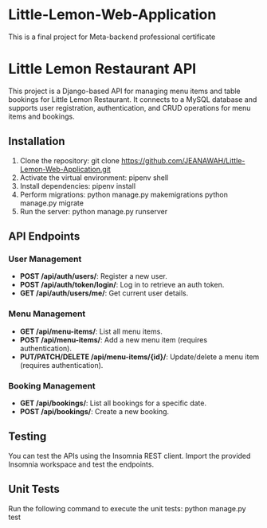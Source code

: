 # Little-Lemon-Web-Application
This is a final project for Meta-backend professional certificate

# Little Lemon Restaurant API

This project is a Django-based API for managing menu items and table bookings for Little Lemon Restaurant. It connects to a MySQL database and supports user registration, authentication, and CRUD operations for menu items and bookings.

## Installation
1. Clone the repository:
   git clone https://github.com/JEANAWAH/Little-Lemon-Web-Application.git
2. Activate the virtual environment:
   pipenv shell
3. Install dependencies:
   pipenv install
4. Perform migrations:
   python manage.py makemigrations
   python manage.py migrate
5. Run the server:
   python manage.py runserver

## API Endpoints
### User Management
- **POST /api/auth/users/**: Register a new user.
- **POST /api/auth/token/login/**: Log in to retrieve an auth token.
- **GET /api/auth/users/me/**: Get current user details.

### Menu Management
- **GET /api/menu-items/**: List all menu items.
- **POST /api/menu-items/**: Add a new menu item (requires authentication).
- **PUT/PATCH/DELETE /api/menu-items/{id}/**: Update/delete a menu item (requires authentication).

### Booking Management
- **GET /api/bookings/**: List all bookings for a specific date.
- **POST /api/bookings/**: Create a new booking.

## Testing
You can test the APIs using the Insomnia REST client. Import the provided Insomnia workspace and test the endpoints.

## Unit Tests
Run the following command to execute the unit tests:
python manage.py test
